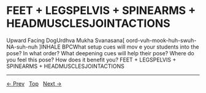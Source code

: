 # FEET + LEGSPELVIS + SPINEARMS + HEADMUSCLESJOINTACTIONS

Upward Facing DogUrdhva Mukha Svanasana[ oord-vuh-mook-huh-swuh-NA-suh-nuh ]INHALE
BPCWhat setup cues will mov e your students into the pose? In what order? What deepening cues will help their pose? Where do you feel this pose? How does it benefit you?
FEET + LEGSPELVIS + SPINEARMS + HEADMUSCLESJOINTACTIONS


---
[← Prev](/pages/page-088.md) &nbsp; [Top](/index.md) &nbsp; [Next →](/pages/page-090.md)
